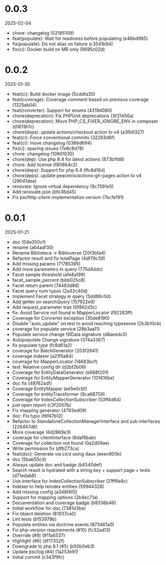 
0.0.3
=============
2025-02-04

* chore: changelog (52185109)
* feat(populate): Wait for readiness before populating (e46bd985)
* fix(populate): Do not alias on failure (c3541b94)
* fix(ci): Docker build on MR only (9695c02d)

0.0.2
=============
2025-01-30

* feat(ci): Build docker image (5cddfa35)
* feat(coverage): Coverage comment based on previous coverage (1325ab04)
* feat(converter): Support for enums (4319d080)
* chore(deprecation): Fix PHPUnit deprecations (3f31456a)
* chore(deprecation): Move PHP_CS_FIXER_IGNORE_ENV in composer (d161167c)
* chore(deps): update actions/checkout action to v4 (a3fb9327)
* feat(ci): Force conventional commits (32263d6f)
* feat(ci): move changelog (0386d694)
* fix(ci): spacing issues (7e8c8d78)
* chore: changelog (10901035)
* chore(dep): Use php 8.4 for latest actions (873b1fd8)
* chore: Add license (f80864c2)
* chore(deps): Support for php 8.4 (ffc8d16d)
* chore(deps): update peaceiris/actions-gh-pages action to v4 (29041dee)
* renovate: Ignore virtual dependency (9c7591e5)
* Add renovate.json (bfe36d45)
* Fix psr/http-client-implementation version (7bcfe191)

0.0.1
=============
2025-01-21

* doc (04e350cf)
* rename (a64adf30)
* Rename Biblioteca -> Biblioverse (20f3bfa4)
* Refactor result and fix totalPage (4df79c39)
* Add missing params (71785395)
* Add more parameters in query (775d4ddc)
* Facet sample threshold (afe8a199)
* facet_sample_percent (bbb025c8)
* Facet return parent (74483d86)
* Facet query num typos (2a42c40d)
* Implement Facet strategy in query (5dd88c0d)
* Add getter on searchQuery (157922e9)
* Add request_parameter trait (0f862d3c)
* fix: Avoid Service not found in MapperLocator (f92263ff)
* Coverage for Converter exception (35de8190)
* Disable "auto_update" on test to avoid reaching typesense (2b3b10cb)
* coverage for populate service (28b3aa11)
* Populate service change fillData signature (d8aeedc0)
* Autopopulate Change signature (374a3367)
* fix populate type (fc8d61a2)
* coverage for BatchGenerator (203f2641)
* coverage indexer (a21f5a84)
* coverage for MapperLocator (14683bcf)
* test: Relative config dir (d2bf2b06)
* Coverage for EntityDataGenerator (e888f201)
* Coverage for EntityMapperGenerator (101616be)
* doc fix (49762adf)
* Coverage EntityMapper (ee5e0cbf)
* Coverage for entityTransformer (8ca68759)
* Coverage for IndexCollectionSubscriber (53ff4d64)
* just open report (c3f2007b)
* Fix mapping generator (4793ed09)
* doc: Fix typo (f6f47b12)
* Refactor to StandaloneCollectionManagerInterface and sub interfaces (226447d6)
* More coverage (6d2869e3)
* coverage for clientInterface (8daf8bab)
* Coverage for collection not found (0a2d09ae)
* Write permission fix (dfb273ca)
* feat(doc): Generate via cicd using daux (eeec600b)
* doc (5bab55cd)
* Always update doc and badge (b4540def)
* Search result is hydrated with a string key + support page + tests (d71edab8)
* Use interface for IndexCollectionSubscriber (21ff6e8c)
* Indexer to help reindex entities (59944328)
* Add missing config (a348f4f0)
* Support for mapping options (2b4ec71a)
* Documentation and coverage badge (b8336b46)
* Initial workflow for doc (7381d3be)
* Fix object deletion (81837ca0)
* Lint tests (b153978b)
* Populate entities via doctrine events (873461a0)
* Fix php-version requirements (#10) (fc32ad13)
* Override (#9) (911a6537)
* Highlight (#6) (df17332f)
* Downgrade to php 8.1 (#5) (b50b0eb3)
* Update psr/log (#4) (1a253e91)
* Initial commit (c343f9fc)


